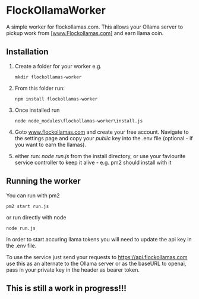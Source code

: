 # FlockOllamaWorker 
A simple worker for flockollamas.com.  This allows your Ollama server to pickup work from [www.Flockollamas.com] and earn llama coin.
## Installation 
1. Create a folder for your worker
    e.g.

   ```mkdir flockollamas-worker```
3. From this folder run:

    ```npm install flockollamas-worker```
2. Once installed run

   ```node node_modules\flockollamas-worker\install.js```
4. Goto www.flockollamas.com and create your free account.  Navigate to the settings page and copy your *public* key into the .env file (optional - if you want to earn the llamas).  

5. either run:  *node run.js* from the install directory, or use your faviourite service controller to keep it alive - e.g. pm2 should install with it


## Running the worker 
You can run with pm2

```pm2 start run.js```

or run directly with node

``` node run.js ```

In order to start accuring llama tokens you will need to update the api key in the .env file.


To use the service just send your requests to https://api.flockollamas.com use this as an alternate to the Ollama server or as the baseURL to openai, pass in your private key in the header as bearer token.

## This is still a work in progress!!!


